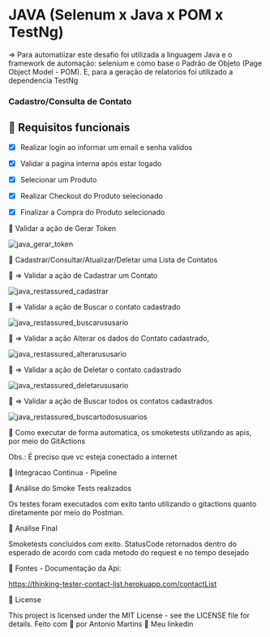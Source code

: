 # JAVA (Selenum x Java x POM x TestNg)

=> Para automatiizar este desafio foi utilizada a linguagem Java e o framework de automação: selenium e como base o Padrão de Objeto (Page Object Model - POM). E, para a geração de relatorios foi utilizado a dependencia TestNg

### Cadastro/Consulta de Contato
## 🔖 Requisitos funcionais
- [X] Realizar login ao informar um email e senha validos 
- [X] Validar a pagina interna após estar logado
- [X] Selecionar um Produto
- [X] Realizar Checkout do Produto selecionado 
- [X] Finalizar a Compra do Produto selecionado


🚀 Validar a ação de Gerar Token

![java_gerar_token](https://github.com/antoniogmartins/Services/assets/35534493/54e440f3-ffff-4fca-a61c-03bc20761230)

🚀 Cadastrar/Consultar/Atualizar/Deletar uma Lista de Contatos

🔖 => Validar a ação de Cadastrar um Contato

![java_restassured_cadastrar](https://github.com/antoniogmartins/Services/assets/35534493/a89c28fc-5727-46d7-a76c-aee244bd1c97)

🔖 => Validar a ação de Buscar o contato cadastrado

![java_restassured_buscarususario](https://github.com/antoniogmartins/Services/assets/35534493/5a5d27d7-618e-4561-87b4-b027647b7340)


🔖 => Validar a ação Alterar os dados do Contato cadastrado,

![java_restassured_alterarususario](https://github.com/antoniogmartins/Services/assets/35534493/aa776dcf-f7d2-44d1-86d0-80b639e30222)


🔖 => Validar a ação de Deletar o contato cadastrado

![java_restassured_deletarususario](https://github.com/antoniogmartins/Services/assets/35534493/0194abef-e563-4cd3-a5d8-5483ba0f0626)


🔖 => Validar a ação de Buscar todos os contatos cadastrados

![java_restassured_buscartodosusuarios](https://github.com/antoniogmartins/Services/assets/35534493/347b93bc-cb67-4ce0-987a-f6cd79adf9f7)


🚀 Como executar de forma automatica, os smoketests utilizando as apis, por meio do GitActions

Obs.: É preciso que vc esteja conectado a internet

🚀 Integracao Continua - Pipeline




🚀 Análise do Smoke Tests realizados

Os testes foram executados com exito tanto utilizando o gitactions quanto diretamente por meio do Postman.

🚀 Análise Final

Smoketests concluidos com exito. StatusCode retornados dentro do esperado de acordo com cada metodo do request e no tempo desejado

🚀 Fontes - Documentação da Api:

https://thinking-tester-contact-list.herokuapp.com/contactList

📝 License

This project is licensed under the MIT License - see the LICENSE file for details.
Feito com 💜  por Antonio Martins 👋   Meu linkedin



